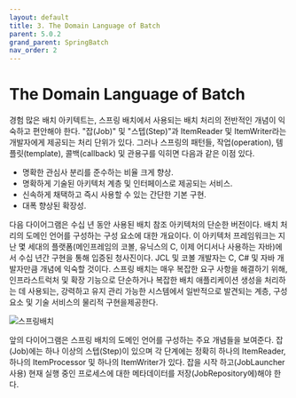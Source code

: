 ```yaml
---
layout: default
title: 3. The Domain Language of Batch
parent: 5.0.2
grand_parent: SpringBatch
nav_order: 2
---
```


# The Domain Language of Batch
경험 많은 배치 아키텍트는, 스프링 배치에서 사용되는 배치 처리의 전반적인 개념이 익숙하고 편안해야 한다. "잡(Job)" 및 "스텝(Step)"과 ItemReader 및 ItemWriter라는 개발자에게 제공되는 처리 단위가 있다. 그러나 스프링의 패턴들, 작업(operation), 템플릿(template), 콜백(callback) 및 관용구를 익히면 다음과 같은 이점 있다.

- 명확한 관심사 분리를 준수하는 비율 크게 향상.
- 명확하게 기술된 아키텍처 계층 및 인터페이스로 제공되는 서비스.
- 신속하게 채택하고 즉시 사용할 수 있는 간단한 기본 구현.
- 대폭 향상된 확장성.

다음 다이어그램은 수십 년 동안 사용된 배치 참조 아키텍처의 단순한 버전이다. 배치 처리의 도메인 언어를 구성하는 구성 요소에 대한 개요이다. 이 아키텍처 프레임워크는 지난 몇 세대의 플랫폼(메인프레임의 코볼, 유닉스의 C, 이제 어디서나 사용하는 자바)에서 수십 년간 구현을 통해 입증된 청사진이다. JCL 및 코볼 개발자는 C, C# 및 자바 개발자만큼 개념에 익숙할 것이다. 스프링 배치는 매우 복잡한 요구 사항을 해결하기 위해, 인프라스트럭처 및 확장 기능으로 단순하거나 복잡한 배치 애플리케이션 생성을 처리하는 데 사용되는, 강력하고 유지 관리 가능한 시스템에서 일반적으로 발견되는 계층, 구성 요소 및 기술 서비스의 물리적 구현을 ​​제공한다.

![스프링배치](https://docs.spring.io/spring-batch/docs/current/reference/html/images/spring-batch-reference-model.png)

앞의 다이어그램은 스프링 배치의 도메인 언어를 구성하는 주요 개념들을 보여준다. 잡(Job)에는 하나 이상의 스텝(Step)이 있으며 각 단계에는 정확히 하나의 ItemReader, 하나의 ItemProcessor 및 하나의 ItemWriter가 있다. 잡을 시작 하고(JobLauncher 사용) 현재 실행 중인 프로세스에 대한 메타데이터를 저장(JobRepository에)해야 한다.